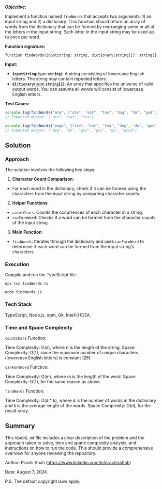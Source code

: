 ***Objective:***

Implement a function named `findWords` that accepts two arguments: 1) an input string and 2) a dictionary. This
function should return an array of words from the dictionary that can be formed by rearranging some or all of the
letters in the input string. Each letter in the input string may be used up to once per word.

**Function signature:**

```tsx
function findWords(inputString: string, dictionary:string[]): string[]
```

**Input:**

- **`inputString`**(type:**`string`**): A string consisting of lowercase English letters. The string may contain
  repeated letters.
- **`dictionary`**(type:**`string[]`**): An array that specifies the universe of valid output words. You can assume all
  words will consist of lowercase English letters.

**Test Cases:**

```jsx
console.log(findWords("ate", ["ate", "eat", "tea", "dog", "do", "god", "goo", "go", "good"]));
// Expected output: ["ate", "eat", "tea"]

console.log(findWords("oogd", ["ate", "eat", "tea", "dog", "do", "god", "goo", "go", "good"]));
// Expected output: ["dog", "do", "god", "goo", "go", "good"]
```

## Solution

### Approach

The solution involves the following key steps:

1. **Character Count Comparison**:

- For each word in the dictionary, check if it can be formed using the characters from the input string by comparing
  character counts.

2. **Helper Functions**:

- `countChars`: Counts the occurrences of each character in a string.
- `canFormWord`: Checks if a word can be formed from the character counts of the input string.

3. **Main Function**:

- `findWords`: Iterates through the dictionary and uses `canFormWord` to determine if each word can be formed from
  the input string's characters.

### Execution

Compile and run the TypeScript file:

`npx tsc findWords.ts`

`node findWords.js`

### Tech Stack

TypeScript, Node.js, npm, Git, IntelliJ IDEA.

### Time and Space Complexity

`countChars` Function:

Time Complexity: O(n), where n is the length of the string.
Space Complexity: O(1), since the maximum number of unique characters (lowercase English letters) is constant (26).

`canFormWord` Function:

Time Complexity: O(m), where m is the length of the word.
Space Complexity: O(1), for the same reason as above.

`findWords` Function:

Time Complexity: O(d * k), where d is the number of words in the dictionary and k is the average length of the words.
Space Complexity: O(d), for the result array.

## Summary

This `README.md` file includes a clear description of the problem and the approach taken to solve,
time and space complexity analysis, and instructions on how to run the code.
This should provide a comprehensive overview for anyone reviewing the repository.

Author: Prachi Shah (https://www.linkedin.com/in/prachisshah)

Date: August 7, 2024.

P.S. The default copyright laws apply.

